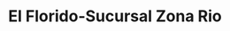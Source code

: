 ---
title: "El Florido-Sucursal Zona Rio"
url: /tijuana/el-florido-sucursal-zona-rio/
shop: Lebensmittel
---